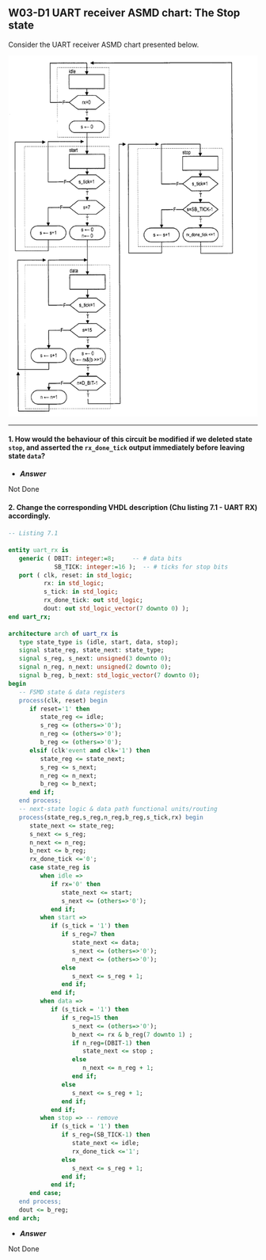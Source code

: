 ## W03-D1 UART receiver ASMD chart: The Stop state

Consider the UART receiver ASMD chart presented below. 

<img src="/Resources/images/w03d1.png" alt="drawing" width="550"/>

---

#### 1. How would the behaviour of this circuit be modified if we deleted state `stop`, and asserted the `rx_done_tick` output immediately before leaving state `data`?

- ***Answer***

Not Done

#### 2. Change the corresponding VHDL description (Chu listing 7.1 - UART RX) accordingly.

```vhdl
-- Listing 7.1

entity uart_rx is
   generic ( DBIT: integer:=8;     -- # data bits
             SB_TICK: integer:=16 );  -- # ticks for stop bits
   port ( clk, reset: in std_logic;
          rx: in std_logic;
          s_tick: in std_logic;
          rx_done_tick: out std_logic;
          dout: out std_logic_vector(7 downto 0) );
end uart_rx;

architecture arch of uart_rx is
   type state_type is (idle, start, data, stop);
   signal state_reg, state_next: state_type;
   signal s_reg, s_next: unsigned(3 downto 0);
   signal n_reg, n_next: unsigned(2 downto 0);
   signal b_reg, b_next: std_logic_vector(7 downto 0);
begin
   -- FSMD state & data registers
   process(clk, reset) begin
      if reset='1' then
         state_reg <= idle;
         s_reg <= (others=>'0');
         n_reg <= (others=>'0');
         b_reg <= (others=>'0');
      elsif (clk'event and clk='1') then
         state_reg <= state_next;
         s_reg <= s_next;
         n_reg <= n_next;
         b_reg <= b_next;
      end if;
   end process;
   -- next-state logic & data path functional units/routing
   process(state_reg,s_reg,n_reg,b_reg,s_tick,rx) begin
      state_next <= state_reg;
      s_next <= s_reg;
      n_next <= n_reg;
      b_next <= b_reg;
      rx_done_tick <='0';
      case state_reg is
         when idle =>
            if rx='0' then
               state_next <= start;
               s_next <= (others=>'0');
            end if;
         when start =>
            if (s_tick = '1') then
               if s_reg=7 then
                  state_next <= data;
                  s_next <= (others=>'0');
                  n_next <= (others=>'0');
               else
                  s_next <= s_reg + 1;
               end if;
            end if;
         when data =>
            if (s_tick = '1') then
               if s_reg=15 then
                  s_next <= (others=>'0');
                  b_next <= rx & b_reg(7 downto 1) ;
                  if n_reg=(DBIT-1) then
                     state_next <= stop ;
                  else
                     n_next <= n_reg + 1;
                  end if;
               else
                  s_next <= s_reg + 1;
               end if;
            end if;
         when stop => -- remove
            if (s_tick = '1') then
               if s_reg=(SB_TICK-1) then
                  state_next <= idle;
                  rx_done_tick <='1';
               else
                  s_next <= s_reg + 1;
               end if;
            end if;
      end case;
   end process;
   dout <= b_reg;
end arch;
```

- ***Answer***

Not Done
